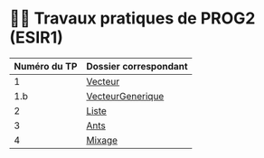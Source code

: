 # 🧑‍💻 Travaux pratiques de PROG2 (ESIR1)

| Numéro du TP | Dossier correspondant                |
|--------------|--------------------------------------|
| 1            | [Vecteur](Vecteur)                   |
| 1.b          | [VecteurGenerique](VecteurGenerique) |
| 2            | [Liste](Liste)                       |
| 3            | [Ants](Ants)                         |
| 4            | [Mixage](Mixage)                     |

